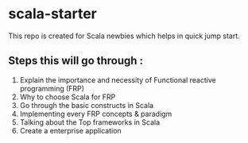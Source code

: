 # scala-starter
This repo is created for Scala newbies which helps in quick jump start.

## Steps this will go through :
1. Explain the importance and necessity of Functional reactive programming (FRP)
2. Why to choose Scala for FRP 
3. Go through the basic constructs in Scala
4. Implementing every FRP concepts & paradigm 
5. Talking about the Top frameworks in Scala
6. Create a enterprise application 
